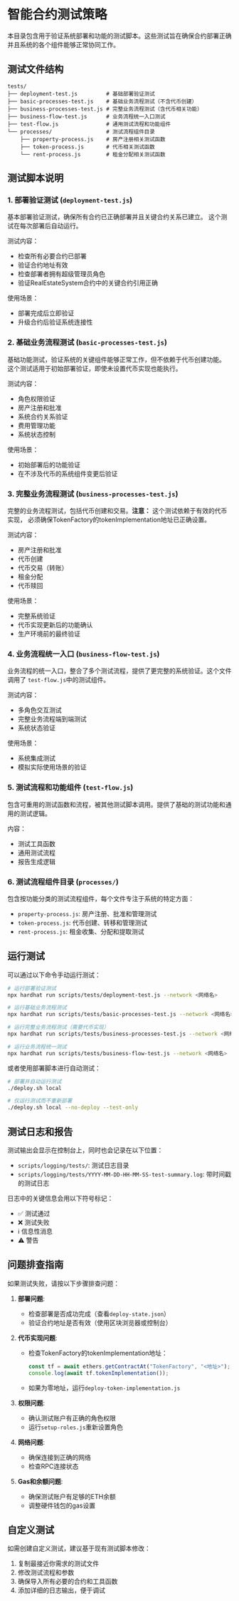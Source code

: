 # 智能合约测试策略

本目录包含用于验证系统部署和功能的测试脚本。这些测试旨在确保合约部署正确并且系统的各个组件能够正常协同工作。

## 测试文件结构

```
tests/
├── deployment-test.js         # 基础部署验证测试
├── basic-processes-test.js    # 基础业务流程测试（不含代币创建）
├── business-processes-test.js # 完整业务流程测试（含代币相关功能）
├── business-flow-test.js      # 业务流程统一入口测试
├── test-flow.js               # 通用测试流程和功能组件
└── processes/                 # 测试流程组件目录
    ├── property-process.js    # 房产注册相关测试函数
    ├── token-process.js       # 代币相关测试函数
    └── rent-process.js        # 租金分配相关测试函数
```

## 测试脚本说明

### 1. 部署验证测试 (`deployment-test.js`)

基本部署验证测试，确保所有合约已正确部署并且关键合约关系已建立。
这个测试在每次部署后自动运行。

测试内容：
- 检查所有必要合约已部署
- 验证合约地址有效
- 检查部署者拥有超级管理员角色
- 验证RealEstateSystem合约中的关键合约引用正确

使用场景：
- 部署完成后立即验证
- 升级合约后验证系统连接性

### 2. 基础业务流程测试 (`basic-processes-test.js`)

基础功能测试，验证系统的关键组件能够正常工作，但不依赖于代币创建功能。
这个测试适用于初始部署验证，即使未设置代币实现也能执行。

测试内容：
- 角色权限验证
- 房产注册和批准
- 系统合约关系验证
- 费用管理功能
- 系统状态控制

使用场景：
- 初始部署后的功能验证
- 在不涉及代币的系统组件变更后验证

### 3. 完整业务流程测试 (`business-processes-test.js`)

完整的业务流程测试，包括代币创建和交易。**注意：** 这个测试依赖于有效的代币实现，
必须确保TokenFactory的tokenImplementation地址已正确设置。

测试内容：
- 房产注册和批准
- 代币创建
- 代币交易（转账）
- 租金分配
- 代币赎回

使用场景：
- 完整系统验证
- 代币实现更新后的功能确认
- 生产环境前的最终验证

### 4. 业务流程统一入口 (`business-flow-test.js`)

业务流程的统一入口，整合了多个测试流程，提供了更完整的系统验证。这个文件调用了
`test-flow.js`中的测试组件。

测试内容：
- 多角色交互测试
- 完整业务流程端到端测试
- 系统状态验证

使用场景：
- 系统集成测试
- 模拟实际使用场景的验证

### 5. 测试流程和功能组件 (`test-flow.js`)

包含可重用的测试函数和流程，被其他测试脚本调用。提供了基础的测试功能和通用的测试逻辑。

内容：
- 测试工具函数
- 通用测试流程
- 报告生成逻辑

### 6. 测试流程组件目录 (`processes/`)

包含按功能分类的测试流程组件，每个文件专注于系统的特定方面：

- `property-process.js`: 房产注册、批准和管理测试
- `token-process.js`: 代币创建、转移和管理测试
- `rent-process.js`: 租金收集、分配和提取测试

## 运行测试

可以通过以下命令手动运行测试：

```bash
# 运行部署验证测试
npx hardhat run scripts/tests/deployment-test.js --network <网络名>

# 运行基础业务流程测试
npx hardhat run scripts/tests/basic-processes-test.js --network <网络名>

# 运行完整业务流程测试（需要代币实现）
npx hardhat run scripts/tests/business-processes-test.js --network <网络名>

# 运行业务流程统一测试
npx hardhat run scripts/tests/business-flow-test.js --network <网络名>
```

或者使用部署脚本进行自动测试：

```bash
# 部署并自动运行测试
./deploy.sh local

# 仅运行测试而不重新部署
./deploy.sh local --no-deploy --test-only
```

## 测试日志和报告

测试输出会显示在控制台上，同时也会记录在以下位置：

- `scripts/logging/tests/`: 测试日志目录
- `scripts/logging/tests/YYYY-MM-DD-HH-MM-SS-test-summary.log`: 带时间戳的测试日志

日志中的关键信息会用以下符号标记：
- ✅ 测试通过
- ❌ 测试失败
- ℹ️ 信息性消息
- ⚠️ 警告

## 问题排查指南

如果测试失败，请按以下步骤排查问题：

1. **部署问题**:
   - 检查部署是否成功完成（查看`deploy-state.json`）
   - 验证合约地址是否有效（使用区块浏览器或控制台）

2. **代币实现问题**:
   - 检查TokenFactory的tokenImplementation地址：
     ```javascript
     const tf = await ethers.getContractAt("TokenFactory", "<地址>");
     console.log(await tf.tokenImplementation());
     ```
   - 如果为零地址，运行`deploy-token-implementation.js`

3. **权限问题**:
   - 确认测试账户有正确的角色权限
   - 运行`setup-roles.js`重新设置角色

4. **网络问题**:
   - 确保连接到正确的网络
   - 检查RPC连接状态

5. **Gas和余额问题**:
   - 确保测试账户有足够的ETH余额
   - 调整硬件钱包的gas设置

## 自定义测试

如需创建自定义测试，建议基于现有测试脚本修改：

1. 复制最接近你需求的测试文件
2. 修改测试流程和参数
3. 确保导入所有必要的合约和工具函数
4. 添加详细的日志输出，便于调试 